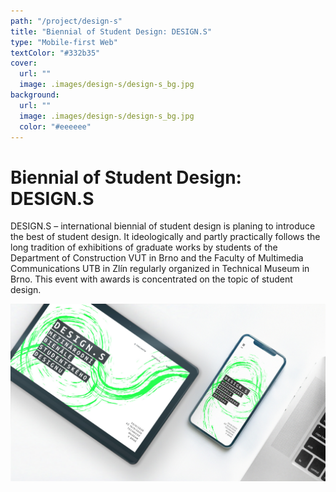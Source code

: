 ```yaml
---
path: "/project/design-s"
title: "Biennial of Student Design: DESIGN.S"
type: "Mobile-first Web"
textColor: "#332b35"
cover:
  url: ""
  image: .images/design-s/design-s_bg.jpg
background:
  url: ""
  image: .images/design-s/design-s_bg.jpg
  color: "#eeeeee"
---
```


# Biennial of Student Design: DESIGN.S

DESIGN.S – international biennial of student design is planing to introduce the best of student design. It ideologically and partly practically follows the long tradition of exhibitions of graduate works by students of the Department of Construction VUT in Brno and the Faculty of Multimedia Communications UTB in Zlín regularly organized in Technical Museum in Brno. This event with awards is concentrated on the topic of student design.

<full-width color="#fff">

  ![Screenshoty](./images/design-s/design-s_mockup.jpg)

</full-width>
